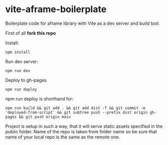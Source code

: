 # vite-aframe-boilerplate

Boilerplate code for aframe library with Vite as a dev server and build tool.

First of all **fork this repo**

Install:

```shell
npm install
```

Run dev server:

```shell
npm run dev
```

Deploy to gh-pages

```shell
npm run deploy
```

npm run deploy is shorthand for:

```shell
npm run build && git add . && git add dist -f && git commit -m 'deployed-from-script' && git subtree push --prefix dist origin gh-pages && git push origin main
```

Project is setup in such a way, that it will serve static assets specified in the public folder. Name of the repo is taken from folder name so be sure that name of your local repo is the same as the remote one.
